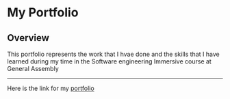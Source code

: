 # My Portfolio

## Overview  
This portfolio represents the work that I hvae done and the skills that I have learned during my time in the Software engineering Immersive course at General Assembly

---
 
Here is the link for my
[portfolio](http://TheTeck.github.io/Portfolio/)  



